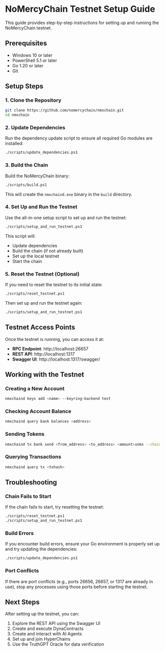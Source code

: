 # NoMercyChain Testnet Setup Guide

This guide provides step-by-step instructions for setting up and running the NoMercyChain testnet.

## Prerequisites

- Windows 10 or later
- PowerShell 5.1 or later
- Go 1.20 or later
- Git

## Setup Steps

### 1. Clone the Repository

```bash
git clone https://github.com/nomercychain/nmxchain.git
cd nmxchain
```

### 2. Update Dependencies

Run the dependency update script to ensure all required Go modules are installed:

```bash
./scripts/update_dependencies.ps1
```

### 3. Build the Chain

Build the NoMercyChain binary:

```bash
./scripts/build.ps1
```

This will create the `nmxchaind.exe` binary in the `build` directory.

### 4. Set Up and Run the Testnet

Use the all-in-one setup script to set up and run the testnet:

```bash
./scripts/setup_and_run_testnet.ps1
```

This script will:
- Update dependencies
- Build the chain (if not already built)
- Set up the local testnet
- Start the chain

### 5. Reset the Testnet (Optional)

If you need to reset the testnet to its initial state:

```bash
./scripts/reset_testnet.ps1
```

Then set up and run the testnet again:

```bash
./scripts/setup_and_run_testnet.ps1
```

## Testnet Access Points

Once the testnet is running, you can access it at:

- **RPC Endpoint**: http://localhost:26657
- **REST API**: http://localhost:1317
- **Swagger UI**: http://localhost:1317/swagger/

## Working with the Testnet

### Creating a New Account

```bash
nmxchaind keys add <name> --keyring-backend test
```

### Checking Account Balance

```bash
nmxchaind query bank balances <address>
```

### Sending Tokens

```bash
nmxchaind tx bank send <from_address> <to_address> <amount>unmx --chain-id nomercychain-testnet-1 --keyring-backend test
```

### Querying Transactions

```bash
nmxchaind query tx <txhash>
```

## Troubleshooting

### Chain Fails to Start

If the chain fails to start, try resetting the testnet:

```bash
./scripts/reset_testnet.ps1
./scripts/setup_and_run_testnet.ps1
```

### Build Errors

If you encounter build errors, ensure your Go environment is properly set up and try updating the dependencies:

```bash
./scripts/update_dependencies.ps1
```

### Port Conflicts

If there are port conflicts (e.g., ports 26656, 26657, or 1317 are already in use), stop any processes using those ports before starting the testnet.

## Next Steps

After setting up the testnet, you can:

1. Explore the REST API using the Swagger UI
2. Create and execute DynaContracts
3. Create and interact with AI Agents
4. Set up and join HyperChains
5. Use the TruthGPT Oracle for data verification